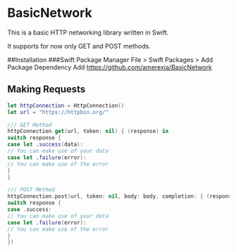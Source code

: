 # BasicNetwork

This is a basic HTTP networking library written in Swift.

It supports for now only GET and POST methods.

##Installation
###Swift Package Manager
File > Swift Packages > Add Package Dependency
Add https://github.com/amerexia/BasicNetwork

## Making Requests
```swift
let httpConnection = HttpConnection()
let url = "https://httpbin.org/"

/// GET Method
httpConnection.get(url, token: nil) { (response) in
switch response {
case let .success(data):
// You can make use of your data
case let .failure(error):
// You can make use of the error
}
}

/// POST Method
httpConnection.post(url, token: nil, body: body, completion: { (response) in
switch response {
case .success:
// You can make use of your data
case let .failure(error):
// You can make use of the error
}
})
```
